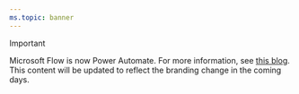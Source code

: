 ```yaml
---
ms.topic: banner
---
```


> [!IMPORTANT]
> Microsoft Flow is now Power Automate. For more information, see [this blog](https://aka.ms/flow-now-pa).
This content will be updated to reflect the branding change in the coming days.